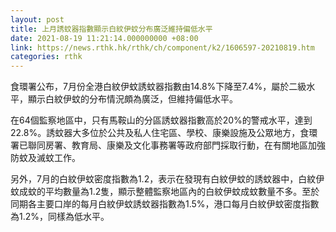 ```yaml
---
layout: post
title: 上月誘蚊器指數顯示白紋伊蚊分布廣泛維持偏低水平
date: 2021-08-19 11:21:14.000000000 +08:00
link: https://news.rthk.hk/rthk/ch/component/k2/1606597-20210819.htm
categories: rthk
---
```


食環署公布，7月份全港白紋伊蚊誘蚊器指數由14.8%下降至7.4%，屬於二級水平，顯示白紋伊蚊的分布情況頗為廣泛，但維持偏低水平。

在64個監察地區中，只有馬鞍山的分區誘蚊器指數高於20%的警戒水平，達到22.8%。誘蚊器大多位於公共及私人住宅區、學校、康樂設施及公眾地方，食環署已聯同房署、教育局、康樂及文化事務署等政府部門採取行動，在有關地區加強防蚊及滅蚊工作。

另外，7月的白紋伊蚊密度指數為1.2，表示在發現有白紋伊蚊的誘蚊器中，白紋伊蚊成蚊的平均數量為1.2隻，顯示整體監察地區內的白紋伊蚊成蚊數量不多。至於同期各主要口岸的每月白紋伊蚊誘蚊器指數為1.5%，港口每月白紋伊蚊密度指數為1.2%，同樣為低水平。
